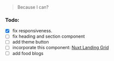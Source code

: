 > Because I can?

### Todo:
- [x] fix responsiveness.
- [ ] fix heading and section component
- [ ] add theme button
- [ ] incorporate this component: [Nuxt Landing Grid](https://ui.nuxt.com/pro/components/landing-grid)
- [ ] add food blogs
